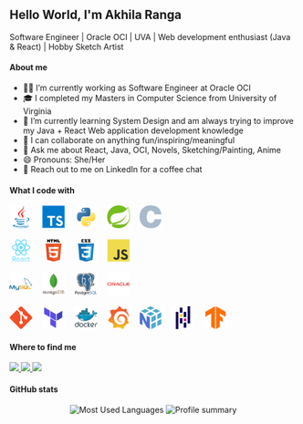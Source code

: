 ## Hello World, I'm Akhila Ranga
Software Engineer | Oracle OCI | UVA | Web development enthusiast (Java & React) | Hobby Sketch Artist

#### About me
- 👩‍💻 I’m currently working as Software Engineer at Oracle OCI
- 🎓 I completed my Masters in Computer Science from University of Virginia
- 🌱 I’m currently learning System Design and am always trying to improve my Java + React Web application development knowledge
- 👯 I can collaborate on anything fun/inspiring/meaningful
- 💬 Ask me about React, Java, OCI, Novels, Sketching/Painting, Anime
- 😄 Pronouns: She/Her
- 💖 Reach out to me on LinkedIn for a coffee chat
  
#### What I code with
<pre>
<img src="https://raw.githubusercontent.com/devicons/devicon/master/icons/java/java-original.svg" alt="java" width="40" height="40"/>  <img src="https://raw.githubusercontent.com/devicons/devicon/master/icons/typescript/typescript-original.svg" alt="typescript" width="40" height="40"/>  <img src="https://raw.githubusercontent.com/devicons/devicon/master/icons/python/python-original.svg" alt="python" width="40" height="40"/>  <img src="https://raw.githubusercontent.com/devicons/devicon/master/icons/spring/spring-original.svg" alt="spring" width="40" height="40"/>  <img src="https://raw.githubusercontent.com/devicons/devicon/master/icons/c/c-original.svg" alt="c" width="40" height="40"/>  
  
<img src="https://raw.githubusercontent.com/devicons/devicon/master/icons/react/react-original-wordmark.svg" alt="react" width="40" height="40"/>  <img src="https://raw.githubusercontent.com/devicons/devicon/master/icons/html5/html5-original-wordmark.svg" alt="html5" width="40" height="40"/>  <img src="https://raw.githubusercontent.com/devicons/devicon/master/icons/css3/css3-original-wordmark.svg" alt="css3" width="40" height="40"/>  <img src="https://raw.githubusercontent.com/devicons/devicon/master/icons/javascript/javascript-original.svg" alt="javascript" width="40" height="40"/>  
  
<img src="https://raw.githubusercontent.com/devicons/devicon/master/icons/mysql/mysql-original-wordmark.svg" alt="mysql" width="40" height="40"/>  <img src="https://raw.githubusercontent.com/devicons/devicon/master/icons/mongodb/mongodb-original-wordmark.svg" alt="mongodb" width="40" height="40"/>  <img src="https://raw.githubusercontent.com/devicons/devicon/master/icons/postgresql/postgresql-original-wordmark.svg" alt="postgresql" width="40" height="40"/>  <img src="https://raw.githubusercontent.com/devicons/devicon/master/icons/oracle/oracle-original.svg" alt="oracle" width="40" height="40"/>  
  
<img src="https://raw.githubusercontent.com/devicons/devicon/master/icons/git/git-original.svg" alt="git" width="40" height="40"/>  <img src="https://raw.githubusercontent.com/devicons/devicon/master/icons/terraform/terraform-original.svg" alt="terraform" width="40" height="40"/>  <img src="https://raw.githubusercontent.com/devicons/devicon/master/icons/docker/docker-original-wordmark.svg" alt="docker" width="40" height="40"/>  <img src="https://raw.githubusercontent.com/devicons/devicon/master/icons/grafana/grafana-original.svg" alt="grafana" width="40" height="40"/>  <img src="https://raw.githubusercontent.com/devicons/devicon/master/icons/numpy/numpy-original.svg" alt="numpy" width="40" height="40"/>  <img src="https://raw.githubusercontent.com/devicons/devicon/2ae2a900d2f041da66e950e4d48052658d850630/icons/pandas/pandas-original.svg" alt="pandas" width="40" height="40"/>  <img src="https://raw.githubusercontent.com/devicons/devicon/master/icons/tensorflow/tensorflow-original.svg" alt="tensorflow" width="40" height="40"/></pre>

#### Where to find me
<a href="https://www.linkedin.com/in/akhilaranga">
  <img src="https://img.shields.io/badge/LinkedIn-0077B5?style=for-the-badge&logo=linkedin&logoColor=white" />
</a>
<a href="akhilandeshwari.ranga@gmail.com">
  <img src="https://img.shields.io/badge/Gmail-D14836?style=for-the-badge&logo=gmail&logoColor=white" />
</a>
<a href="https://blog.akhilascache.com">
  <img src="https://img.shields.io/badge/Hashnode-2962FF?style=for-the-badge&logo=hashnode&logoColor=white" />
</a>

#### GitHub stats
<p align="center">
  <img src="https://github-readme-stats.vercel.app/api/top-langs?username=AkhilaRanga&show_icons=true&locale=en&theme=catppuccin_latte&layout=compact" alt="Most Used Languages" />
  <img src="http://github-profile-summary-cards.vercel.app/api/cards/profile-details?username=AkhilaRanga&theme=nord_bright" alt="Profile summary" />
</p>
